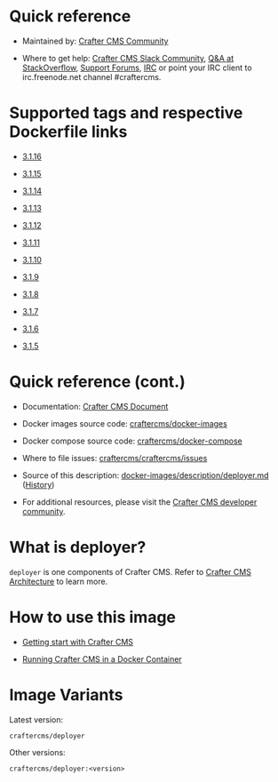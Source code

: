 # Quick reference

* Maintained by: [Crafter CMS Community](https://github.com/craftercms)

* Where to get help: [Crafter CMS Slack Community](https://craftercms.slack.com/join/shared_invite/enQtNDg0NzI3NzA0NjMwLWZmMGQzMDViMzA5NDE1YjMzM2M1N2JlOWJlZDA1MjA2MGJlZjgzNDVlMmI5ODQxNmNjMWQ3NzA5ZWNkN2UxOWE), [Q&A at StackOverflow](https://stackoverflow.com/questions/tagged/crafter-cms), [Support Forums](https://groups.google.com/forum/#!forum/craftercms), [IRC](https://webchat.freenode.net/#craftercms) or point your IRC client to irc.freenode.net channel #craftercms.

# Supported tags and respective Dockerfile links

* [3.1.16](https://github.com/craftercms/docker-images/blob/v3.1.16/images/deployer/Dockerfile)

* [3.1.15](https://github.com/craftercms/docker-images/blob/v3.1.15/images/deployer/Dockerfile)

* [3.1.14](https://github.com/craftercms/docker-images/blob/v3.1.14/images/deployer/Dockerfile)

* [3.1.13](https://github.com/craftercms/docker-images/blob/v3.1.13/images/deployer/Dockerfile)

* [3.1.12](https://github.com/craftercms/docker-images/blob/v3.1.12/images/deployer/Dockerfile)

* [3.1.11](https://github.com/craftercms/docker-images/blob/v3.1.11/images/deployer/Dockerfile)

* [3.1.10](https://github.com/craftercms/docker-images/blob/v3.1.10/images/deployer/Dockerfile)

* [3.1.9](https://github.com/craftercms/docker-images/blob/v3.1.9/images/deployer/Dockerfile)

* [3.1.8](https://github.com/craftercms/docker-images/blob/v3.1.8/images/deployer/Dockerfile)

* [3.1.7](https://github.com/craftercms/docker-images/blob/v3.1.7/images/deployer/Dockerfile)

* [3.1.6](https://github.com/craftercms/docker-images/blob/v3.1.6/images/deployer/Dockerfile)

* [3.1.5](https://github.com/craftercms/docker-images/blob/v3.1.5/images/deployer/Dockerfile)

# Quick reference (cont.)

* Documentation: [Crafter CMS Document](https://docs.craftercms.org/en/index.html)

* Docker images source code: [craftercms/docker-images](https://github.com/craftercms/docker-images)

* Docker compose source code: [craftercms/docker-compose](https://github.com/craftercms/docker-compose)

* Where to file issues: [craftercms/craftercms/issues](https://github.com/craftercms/craftercms/issues)

* Source of this description: [docker-images/description/deployer.md](https://github.com/craftercms/docker-images/tree/master/description/deployer.md) ([History](https://github.com/craftercms/docker-images/commits/master/description/deployer.md))

* For additional resources, please visit the [Crafter CMS developer community](http://craftercms.org/).

# What is deployer?

`deployer` is one components of Crafter CMS. Refer to [Crafter CMS Architecture](https://docs.craftercms.org/en/3.1/developers/architecture.html) to learn more.


# How to use this image

* [Getting start with Crafter CMS](https://docs.craftercms.org/en/3.1/getting-started/index.html)

* [Running Crafter CMS in a Docker Container](https://docs.craftercms.org/en/3.1/getting-started/quick-start-guide.html#running-crafter-cms-in-a-docker-container)

# Image Variants

Latest version:

```
craftercms/deployer
```

Other versions:

```
craftercms/deployer:<version>
```